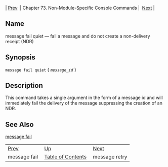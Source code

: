 | [Prev](console_commands.message_fail)  | Chapter 73. Non-Module-Specific Console Commands |  [Next](console_commands.message_retry) |

<a name="console_commands.message_fail_quiet"></a>
## Name

message fail quiet — fail a message and do not create a non-delivery receipt (NDR)

## Synopsis

`message fail quiet` { *`message_id`* }

<a name="idp301424"></a>
## Description

This command takes a single argument in the form of a message id and will immediately fail the delivery of the message suppressing the creation of an NDR.

<a name="idp303376"></a>
## See Also

[message fail](console_commands.message_fail "message fail")

|     |     |     |
| --- | --- | --- |
| [Prev](console_commands.message_fail)  | [Up](console.cmds.ref) |  [Next](console_commands.message_retry) |
| message fail  | [Table of Contents](index) |  message retry |

